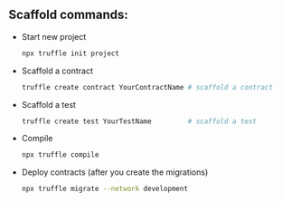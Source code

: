 ## Scaffold commands:

-  Start new project
	```bash
	npx truffle init project
	```
    
- Scaffold a contract
	```bash
	truffle create contract YourContractName # scaffold a contract
	```
    
- Scaffold a test
	```bash
	truffle create test YourTestName         # scaffold a test
	```
	
- Compile
	```bash
	npx truffle compile
	```
	
- Deploy contracts (after you create the migrations)
	```bash
	npx truffle migrate --network development
	```
	